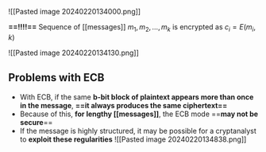 ![[Pasted image 20240220134000.png]]

**==!!!!==** Sequence of [[messages]] $m_1, m_2,\dots,m_k$ is encrypted as $c_i=E(m_i,k)$

![[Pasted image 20240220134130.png]]

## Problems with ECB
- With ECB, if the same **b-bit block of plaintext appears more than once in the message**, **==it always produces the same ciphertext==**
- Because of this, **for lengthy [[messages]]**, the ECB mode ==**may not be secure**==
- If the message is highly structured, it may be possible for a cryptanalyst to **exploit these regularities**
![[Pasted image 20240220134838.png]]
